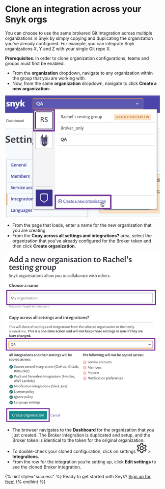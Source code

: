 # Clone an integration across your Snyk orgs

You can choose to use the same brokered Git integration across multiple organizations in Snyk by simply copying and duplicating the organization you've already configured. For example, you can integrate Snyk organizations X, Y and Z with your single Git repo X.

**Prerequisites**: in order to clone organization configurations, teams and groups must first be enabled.

* From the **organization** dropdown, navigate to any organization within the group that you are working with.
* Now, from the same **organization** dropdown, navigate to click **Create a new organization**:

![](../../.gitbook/assets/create-new-org.png)

* From the page that loads, enter a name for the new organization that you are creating.
* From the **Copy across all settings and integrations?** area, select the organization that you've already configured for the Broker token and then click **Create organization**.

![](../../.gitbook/assets/create-new-org2.png)

* The browser navigates to the **Dashboard** for the organization that you just created. The Broker integration is duplicated and setup, and the Broker token is identical to the token for the original organization.
* To double-check your cloned configuration, click on settings ![](../../.gitbook/assets/cog_icon.png/) &gt; **Integrations.**
* From the row for the integration you’re setting up, click **Edit settings** to see the cloned Broker integration.

{% hint style="success" %}
Ready to get started with Snyk? [Sign up for free!](https://snyk.io/login?cta=sign-up&loc=footer&page=support_docs_page)
{% endhint %}

